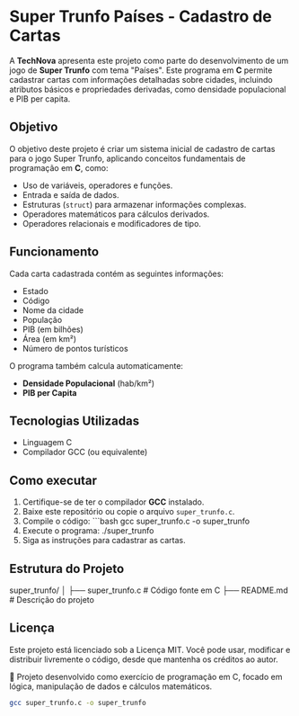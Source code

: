 # Super Trunfo Países - Cadastro de Cartas

A **TechNova** apresenta este projeto como parte do desenvolvimento de um jogo de **Super Trunfo** com tema "Países". Este programa em **C** permite cadastrar cartas com informações detalhadas sobre cidades, incluindo atributos básicos e propriedades derivadas, como densidade populacional e PIB per capita.

## Objetivo

O objetivo deste projeto é criar um sistema inicial de cadastro de cartas para o jogo Super Trunfo, aplicando conceitos fundamentais de programação em **C**, como:

- Uso de variáveis, operadores e funções.
- Entrada e saída de dados.
- Estruturas (`struct`) para armazenar informações complexas.
- Operadores matemáticos para cálculos derivados.
- Operadores relacionais e modificadores de tipo.

## Funcionamento

Cada carta cadastrada contém as seguintes informações:

- Estado
- Código
- Nome da cidade
- População
- PIB (em bilhões)
- Área (em km²)
- Número de pontos turísticos

O programa também calcula automaticamente:

- **Densidade Populacional** (hab/km²)
- **PIB per Capita**

## Tecnologias Utilizadas

- Linguagem C
- Compilador GCC (ou equivalente)

## Como executar

1. Certifique-se de ter o compilador **GCC** instalado.
2. Baixe este repositório ou copie o arquivo `super_trunfo.c`.
3. Compile o código: ```bash
   gcc super_trunfo.c -o super_trunfo
4. Execute o programa: ./super_trunfo
5. Siga as instruções para cadastrar as cartas.


## Estrutura do Projeto
super_trunfo/
│
├── super_trunfo.c      # Código fonte em C
├── README.md           # Descrição do projeto

## Licença

Este projeto está licenciado sob a Licença MIT.
Você pode usar, modificar e distribuir livremente o código, desde que mantenha os créditos ao autor.

📌 Projeto desenvolvido como exercício de programação em C, focado em lógica, manipulação de dados e cálculos matemáticos.
   ```bash
   gcc super_trunfo.c -o super_trunfo
